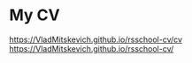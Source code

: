 # My CV
https://VladMitskevich.github.io/rsschool-cv/cv
https://VladMitskevich.github.io/rsschool-cv/
